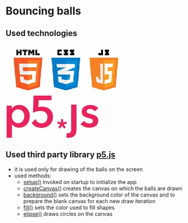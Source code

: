 # Bouncing balls

## Used technologies
![HTML, JS, CSS](img/html_css_js_logo.png)![p5.js](img/p5js_logo.jpg)

## Used third party library [p5.js](https://p5js.org/)
 - it is used only for drawing of the balls on the screen
 - used methods: 
   - [setup()](https://p5js.org/reference/#/p5/setup) invoked on startup to initialize the app
   - [createCanvas()](https://p5js.org/reference/#/p5/createCanvas) creates the canvas on which the balls are drawn
   - [background()](https://p5js.org/reference/#/p5/background) sets the background color of the canvas and to prepare the blank canvas for each new draw iteration
   - [fill()](https://p5js.org/reference/#/p5/fill) sets the color used to fill shapes
   - [elipse()](https://p5js.org/reference/#/p5/ellipse) draws circles on the canvas